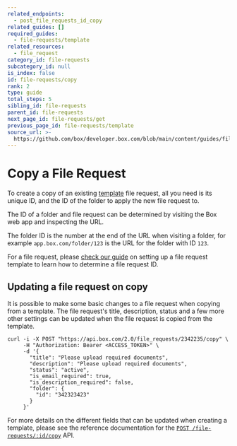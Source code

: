 ```yaml
---
related_endpoints:
  - post_file_requests_id_copy
related_guides: []
required_guides:
  - file-requests/template
related_resources:
  - file_request
category_id: file-requests
subcategory_id: null
is_index: false
id: file-requests/copy
rank: 2
type: guide
total_steps: 5
sibling_id: file-requests
parent_id: file-requests
next_page_id: file-requests/get
previous_page_id: file-requests/template
source_url: >-
  https://github.com/box/developer.box.com/blob/main/content/guides/file-requests/2-copy.md
---
```

# Copy a File Request

To create a copy of an existing [template](g://file-requests/template) file
request, all you need is its unique ID, and the ID of the folder to apply the
new file request to.

<Samples id='post_file_requests_id_copy' >

</Samples>

<Message notice>

The ID of a folder and file request can be determined by visiting the Box web
app and inspecting the URL.

The folder ID is the number at the end of the URL when visiting a folder, for
example `app.box.com/folder/123` is the URL for the folder with ID `123`.

For a file request, please [check our guide](g://file-requests/template)
on setting up a file request template to learn how to determine a file request
ID.

</Message>

## Updating a file request on copy

It is possible to make some basic changes to a file request when copying from
a template. The file request's title, description, status and a few more other
settings can be updated when the file request is copied from the template.

```curl
curl -i -X POST "https://api.box.com/2.0/file_requests/2342235/copy" \
     -H "Authorization: Bearer <ACCESS_TOKEN>" \
     -d '{
       "title": "Please upload required documents",
       "description": "Please upload required documents",
       "status": "active",
       "is_email_required": true,
       "is_description_required": false,
       "folder": {
         "id": "342323423"
       }
     }'
```

<Message notice>

For more details on the different fields that can be updated when creating
a template, please see the reference documentation for the
[`POST /file-requests/:id/copy`](e://post_file_requests_id_copy) API.

</Message>